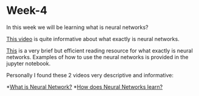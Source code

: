 # Week-4
In this week we will be learning what is neural networks?

[This video](https://www.youtube.com/watch?v=EVeqrPGfuCY&list=PLLssT5z_DsK-h9vYZkQkYNWcItqhlRJLN&index=46) is quite informative about what exactly is neural networks.

[This](https://www.ibm.com/in-en/cloud/learn/neural-networks) is a very brief but efficient reading resource for what exactly is neural networks.
Examples of how to use the neural networks is provided in the jupyter notebook.

Personally I found these 2 videos very descriptive and informative:

*[What is Neural Network?](https://youtu.be/aircAruvnKk)
*[How does Neural Networks learn?](https://youtu.be/aircAruvnKk)
